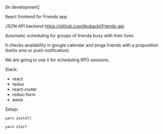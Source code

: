 [In development]

React frontend for Friends app

JSON API backend https://github.com/jkubacki/friends-api


Automatic scheduling for groups of friends busy with their lives.


It checks availability in google calendar and pings friends with a proposition (twilio sms or push notification).

We are going to use it for scheduling RPG sessions.

Stack:
* react
* redux
* react-router
* redux-form
* axios

Setup:

`yarn install`

`yarn start`
